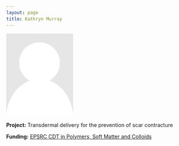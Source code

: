 ```yaml
---
layout: page
title: Kathryn Murray
---
```


<img src="img/placeholder.png" alt="Kathryn Murray" class="gallery">

**Project:** Transdermal delivery for the prevention of scar contracture

**Funding:** [EPSRC CDT in Polymers, Soft Matter and Colloids](http://www.polymercentre.org.uk/centre-for-doctoral-training/)
